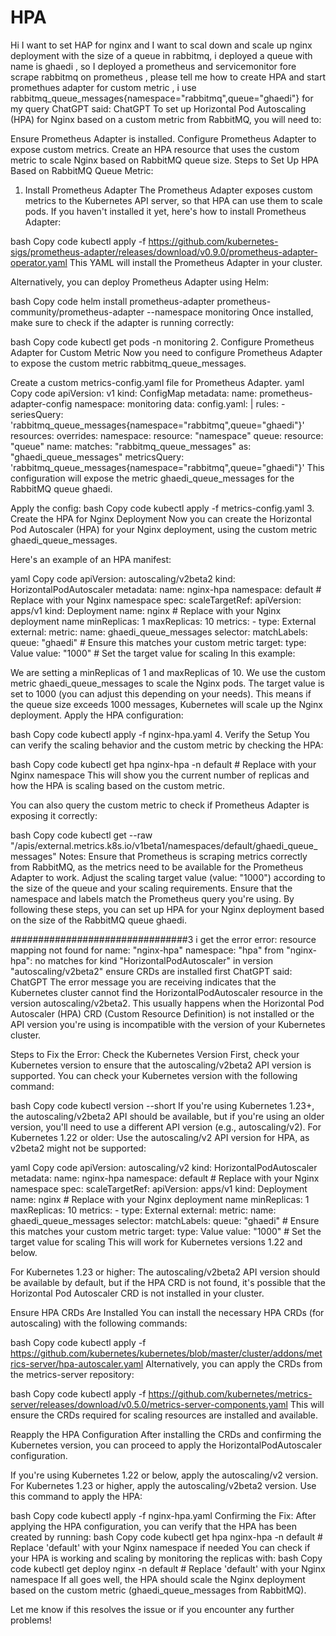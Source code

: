 # HPA
Hi I want to set HAP for nginx and I want to scal down and scale up nginx deployment with the size of a queue in rabbitmq,  i deployed a queue with name is ghaedi , so I deployed a prometheus and servicemonitor fore scrape rabbitmq on prometheus , please tell me how to create HPA and start promethues adapter for custom metric , i use rabbitmq_queue_messages{namespace="rabbitmq",queue="ghaedi"} for my query 
ChatGPT said:
ChatGPT
To set up Horizontal Pod Autoscaling (HPA) for Nginx based on a custom metric from RabbitMQ, you will need to:

Ensure Prometheus Adapter is installed.
Configure Prometheus Adapter to expose custom metrics.
Create an HPA resource that uses the custom metric to scale Nginx based on RabbitMQ queue size.
Steps to Set Up HPA Based on RabbitMQ Queue Metric:
1. Install Prometheus Adapter
The Prometheus Adapter exposes custom metrics to the Kubernetes API server, so that HPA can use them to scale pods. If you haven't installed it yet, here's how to install Prometheus Adapter:

bash
Copy code
kubectl apply -f https://github.com/kubernetes-sigs/prometheus-adapter/releases/download/v0.9.0/prometheus-adapter-operator.yaml
This YAML will install the Prometheus Adapter in your cluster.

Alternatively, you can deploy Prometheus Adapter using Helm:

bash
Copy code
helm install prometheus-adapter prometheus-community/prometheus-adapter --namespace monitoring
Once installed, make sure to check if the adapter is running correctly:

bash
Copy code
kubectl get pods -n monitoring
2. Configure Prometheus Adapter for Custom Metric
Now you need to configure Prometheus Adapter to expose the custom metric rabbitmq_queue_messages.

Create a custom metrics-config.yaml file for Prometheus Adapter.
yaml
Copy code
apiVersion: v1
kind: ConfigMap
metadata:
  name: prometheus-adapter-config
  namespace: monitoring
data:
  config.yaml: |
    rules:
      - seriesQuery: 'rabbitmq_queue_messages{namespace="rabbitmq",queue="ghaedi"}'
        resources:
          overrides:
            namespace:
              resource: "namespace"
            queue:
              resource: "queue"
        name:
          matches: "rabbitmq_queue_messages"
          as: "ghaedi_queue_messages"
        metricsQuery: 'rabbitmq_queue_messages{namespace="rabbitmq",queue="ghaedi"}'
This configuration will expose the metric ghaedi_queue_messages for the RabbitMQ queue ghaedi.

Apply the config:
bash
Copy code
kubectl apply -f metrics-config.yaml
3. Create the HPA for Nginx Deployment
Now you can create the Horizontal Pod Autoscaler (HPA) for your Nginx deployment, using the custom metric ghaedi_queue_messages.

Here's an example of an HPA manifest:

yaml
Copy code
apiVersion: autoscaling/v2beta2
kind: HorizontalPodAutoscaler
metadata:
  name: nginx-hpa
  namespace: default  # Replace with your Nginx namespace
spec:
  scaleTargetRef:
    apiVersion: apps/v1
    kind: Deployment
    name: nginx  # Replace with your Nginx deployment name
  minReplicas: 1
  maxReplicas: 10
  metrics:
    - type: External
      external:
        metric:
          name: ghaedi_queue_messages
          selector:
            matchLabels:
              queue: "ghaedi"  # Ensure this matches your custom metric
        target:
          type: Value
          value: "1000"  # Set the target value for scaling
In this example:

We are setting a minReplicas of 1 and maxReplicas of 10.
We use the custom metric ghaedi_queue_messages to scale the Nginx pods.
The target value is set to 1000 (you can adjust this depending on your needs). This means if the queue size exceeds 1000 messages, Kubernetes will scale up the Nginx deployment.
Apply the HPA configuration:

bash
Copy code
kubectl apply -f nginx-hpa.yaml
4. Verify the Setup
You can verify the scaling behavior and the custom metric by checking the HPA:

bash
Copy code
kubectl get hpa nginx-hpa -n default  # Replace with your Nginx namespace
This will show you the current number of replicas and how the HPA is scaling based on the custom metric.

You can also query the custom metric to check if Prometheus Adapter is exposing it correctly:

bash
Copy code
kubectl get --raw "/apis/external.metrics.k8s.io/v1beta1/namespaces/default/ghaedi_queue_messages"
Notes:
Ensure that Prometheus is scraping metrics correctly from RabbitMQ, as the metrics need to be available for the Prometheus Adapter to work.
Adjust the scaling target value (value: "1000") according to the size of the queue and your scaling requirements.
Ensure that the namespace and labels match the Prometheus query you're using.
By following these steps, you can set up HPA for your Nginx deployment based on the size of the RabbitMQ queue ghaedi.





################################3
i get the error error: resource mapping not found for name: "nginx-hpa" namespace: "hpa" from "nginx-hpa": no matches for kind "HorizontalPodAutoscaler" in version "autoscaling/v2beta2"
ensure CRDs are installed first
ChatGPT said:
ChatGPT
The error message you are receiving indicates that the Kubernetes cluster cannot find the HorizontalPodAutoscaler resource in the version autoscaling/v2beta2. This usually happens when the Horizontal Pod Autoscaler (HPA) CRD (Custom Resource Definition) is not installed or the API version you're using is incompatible with the version of your Kubernetes cluster.

Steps to Fix the Error:
Check the Kubernetes Version
First, check your Kubernetes version to ensure that the autoscaling/v2beta2 API version is supported. You can check your Kubernetes version with the following command:

bash
Copy code
kubectl version --short
If you're using Kubernetes 1.23+, the autoscaling/v2beta2 API should be available, but if you're using an older version, you'll need to use a different API version (e.g., autoscaling/v2).
For Kubernetes 1.22 or older:
Use the autoscaling/v2 API version for HPA, as v2beta2 might not be supported:

yaml
Copy code
apiVersion: autoscaling/v2
kind: HorizontalPodAutoscaler
metadata:
  name: nginx-hpa
  namespace: default  # Replace with your Nginx namespace
spec:
  scaleTargetRef:
    apiVersion: apps/v1
    kind: Deployment
    name: nginx  # Replace with your Nginx deployment name
  minReplicas: 1
  maxReplicas: 10
  metrics:
    - type: External
      external:
        metric:
          name: ghaedi_queue_messages
          selector:
            matchLabels:
              queue: "ghaedi"  # Ensure this matches your custom metric
        target:
          type: Value
          value: "1000"  # Set the target value for scaling
This will work for Kubernetes versions 1.22 and below.

For Kubernetes 1.23 or higher:
The autoscaling/v2beta2 API version should be available by default, but if the HPA CRD is not found, it's possible that the Horizontal Pod Autoscaler CRD is not installed in your cluster.

Ensure HPA CRDs Are Installed
You can install the necessary HPA CRDs (for autoscaling) with the following commands:

bash
Copy code
kubectl apply -f https://github.com/kubernetes/kubernetes/blob/master/cluster/addons/metrics-server/hpa-autoscaler.yaml
Alternatively, you can apply the CRDs from the metrics-server repository:

bash
Copy code
kubectl apply -f https://github.com/kubernetes/metrics-server/releases/download/v0.5.0/metrics-server-components.yaml
This will ensure the CRDs required for scaling resources are installed and available.

Reapply the HPA Configuration
After installing the CRDs and confirming the Kubernetes version, you can proceed to apply the HorizontalPodAutoscaler configuration.

If you're using Kubernetes 1.22 or below, apply the autoscaling/v2 version.
For Kubernetes 1.23 or higher, apply the autoscaling/v2beta2 version.
Use this command to apply the HPA:

bash
Copy code
kubectl apply -f nginx-hpa.yaml
Confirming the Fix:
After applying the HPA configuration, you can verify that the HPA has been created by running:
bash
Copy code
kubectl get hpa nginx-hpa -n default  # Replace 'default' with your Nginx namespace if needed
You can check if your HPA is working and scaling by monitoring the replicas with:
bash
Copy code
kubectl get deploy nginx -n default  # Replace 'default' with your Nginx namespace
If all goes well, the HPA should scale the Nginx deployment based on the custom metric (ghaedi_queue_messages from RabbitMQ).

Let me know if this resolves the issue or if you encounter any further problems!






